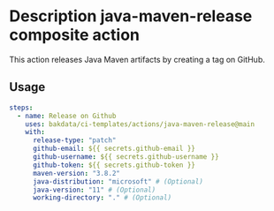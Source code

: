 # Description java-maven-release composite action

This action releases Java Maven artifacts by creating a tag on GitHub.

## Usage

```yaml
steps:
  - name: Release on Github
    uses: bakdata/ci-templates/actions/java-maven-release@main
    with:
      release-type: "patch"
      github-email: ${{ secrets.github-email }}
      github-username: ${{ secrets.github-username }}
      github-token: ${{ secrets.github-token }}
      maven-version: "3.8.2"
      java-distribution: "microsoft" # (Optional)
      java-version: "11" # (Optional)
      working-directory: "." # (Optional)
```

